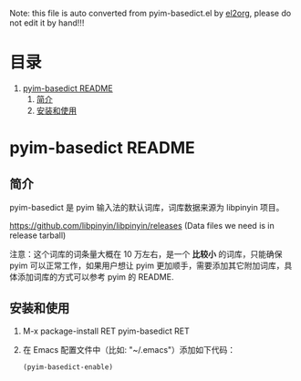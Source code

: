 Note: this file is auto converted from pyim-basedict.el by [el2org](https://github.com/tumashu/el2org), please do not edit it by hand!!!


# &#30446;&#24405;

1.  [pyim-basedict README](#orgd067e30)
    1.  [简介](#org0a5c058)
    2.  [安装和使用](#orgfc7f697)


<a id="orgd067e30"></a>

# pyim-basedict README


<a id="org0a5c058"></a>

## 简介

pyim-basedict 是 pyim 输入法的默认词库，词库数据来源为 libpinyin 项目。

<https://github.com/libpinyin/libpinyin/releases> (Data files we need is in release tarball)

注意：这个词库的词条量大概在 10 万左右，是一个 **比较小** 的词库，只能确保 pyim
可以正常工作，如果用户想让 pyim 更加顺手，需要添加其它附加词库，具体添加词库的方式可以参考 pyim 的 README.


<a id="orgfc7f697"></a>

## 安装和使用

1.  M-x package-install RET pyim-basedict RET
2.  在 Emacs 配置文件中（比如: "~/.emacs"）添加如下代码：
    
        (pyim-basedict-enable)

